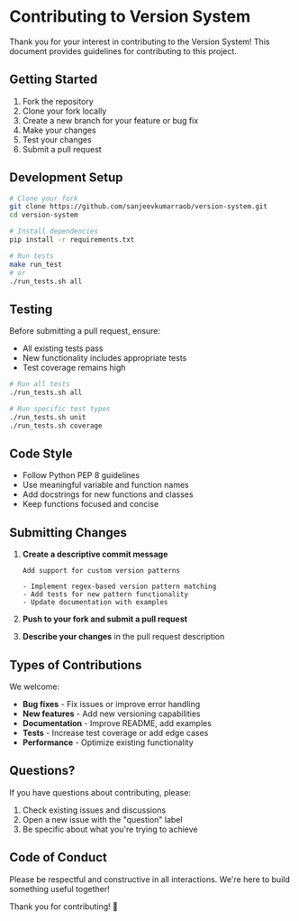 # Contributing to Version System

Thank you for your interest in contributing to the Version System! This document provides guidelines for contributing to this project.

## Getting Started

1. Fork the repository
2. Clone your fork locally
3. Create a new branch for your feature or bug fix
4. Make your changes
5. Test your changes
6. Submit a pull request

## Development Setup

```bash
# Clone your fork
git clone https://github.com/sanjeevkumarraob/version-system.git
cd version-system

# Install dependencies
pip install -r requirements.txt

# Run tests
make run_test
# or
./run_tests.sh all
```

## Testing

Before submitting a pull request, ensure:

- All existing tests pass
- New functionality includes appropriate tests
- Test coverage remains high

```bash
# Run all tests
./run_tests.sh all

# Run specific test types
./run_tests.sh unit
./run_tests.sh coverage
```

## Code Style

- Follow Python PEP 8 guidelines
- Use meaningful variable and function names
- Add docstrings for new functions and classes
- Keep functions focused and concise

## Submitting Changes

1. **Create a descriptive commit message**
   ```
   Add support for custom version patterns
   
   - Implement regex-based version pattern matching
   - Add tests for new pattern functionality
   - Update documentation with examples
   ```

2. **Push to your fork and submit a pull request**

3. **Describe your changes** in the pull request description

## Types of Contributions

We welcome:

- **Bug fixes** - Fix issues or improve error handling
- **New features** - Add new versioning capabilities
- **Documentation** - Improve README, add examples
- **Tests** - Increase test coverage or add edge cases
- **Performance** - Optimize existing functionality

## Questions?

If you have questions about contributing, please:

1. Check existing issues and discussions
2. Open a new issue with the "question" label
3. Be specific about what you're trying to achieve

## Code of Conduct

Please be respectful and constructive in all interactions. We're here to build something useful together!

Thank you for contributing! 🚀

